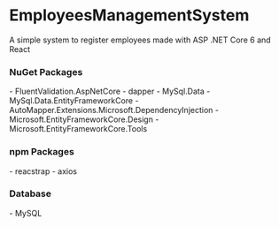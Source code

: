 # EmployeesManagementSystem 
A simple system to register employees made with ASP .NET Core 6 and React

<h3>NuGet Packages</h3>
- FluentValidation.AspNetCore
- dapper
- MySql.Data
- MySql.Data.EntityFrameworkCore
- AutoMapper.Extensions.Microsoft.DependencyInjection
- Microsoft.EntityFrameworkCore.Design
- Microsoft.EntityFrameworkCore.Tools

<h3>npm Packages</h3>
- reacstrap
- axios

<h3>Database</h3>
- MySQL

